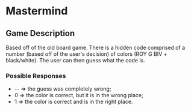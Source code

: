 # Mastermind

## Game Description
Based off of the old board game. There is a hidden code comprised of a number (based off of the user's decision) of colors (ROY G BIV + black/white). The user can then guess what the code is. 

### Possible Responses
* -- => the guess was completely wrong; 
* 0 => the color is correct, but it is in the wrong place; 
* 1 => the color is correct and is in the right place.
